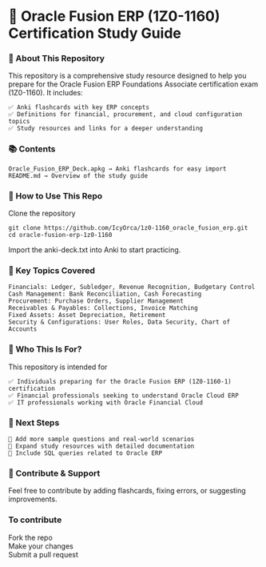 <h1>📌 Oracle Fusion ERP (1Z0-1160) Certification Study Guide</h1>

<h3>📖 About This Repository</h3>
This repository is a comprehensive study resource designed to help you prepare for the Oracle Fusion ERP Foundations Associate certification exam (1Z0-1160). It includes:

    ✅ Anki flashcards with key ERP concepts
    ✅ Definitions for financial, procurement, and cloud configuration topics
    ✅ Study resources and links for a deeper understanding

<h3>📚 Contents</h3>

    Oracle_Fusion_ERP_Deck.apkg → Anki flashcards for easy import
    README.md → Overview of the study guide

<h3>🚀 How to Use This Repo</h3>
Clone the repository

    git clone https://github.com/IcyOrca/1z0-1160_oracle_fusion_erp.git
    cd oracle-fusion-erp-1z0-1160

Import the anki-deck.txt into Anki to start practicing.

<h3>📖 Key Topics Covered</h3>

    Financials: Ledger, Subledger, Revenue Recognition, Budgetary Control
    Cash Management: Bank Reconciliation, Cash Forecasting
    Procurement: Purchase Orders, Supplier Management
    Receivables & Payables: Collections, Invoice Matching
    Fixed Assets: Asset Depreciation, Retirement
    Security & Configurations: User Roles, Data Security, Chart of Accounts

<h3>🎯 Who This Is For?</h3>
This repository is intended for

    ✅ Individuals preparing for the Oracle Fusion ERP (1Z0-1160-1) certification
    ✅ Financial professionals seeking to understand Oracle Cloud ERP
    ✅ IT professionals working with Oracle Financial Cloud
  
<h3>📌 Next Steps</h3>

    🔹 Add more sample questions and real-world scenarios
    🔹 Expand study resources with detailed documentation
    🔹 Include SQL queries related to Oracle ERP
  
<h3>📢 Contribute & Support</h3>
Feel free to contribute by adding flashcards, fixing errors, or suggesting improvements. 

<h3>To contribute</h3>
Fork the repo
<br>Make your changes
<br>Submit a pull request
